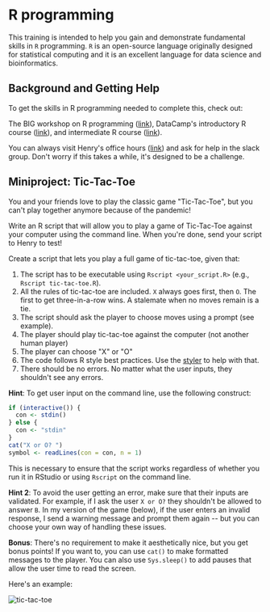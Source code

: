 # R programming

This training is intended to help you gain and demonstrate fundamental skills in `R` programming. `R` is an open-source language originally designed for statistical computing and it is an excellent language for data science and bioinformatics.

## Background and Getting Help

To get the skills in R programming needed to complete this, check out:

The BIG workshop on R programming ([link](https://www.bigbioinformatics.org/r-for-biologists)), DataCamp's introductory R course ([link](https://learn.datacamp.com/courses/free-introduction-to-r)), and intermediate R course ([link](https://learn.datacamp.com/courses/intermediate-r)).

You can always visit Henry's office hours ([link](https://calendly.com/millerh1/30min)) and ask for help in the slack group. Don't worry if this takes a while, it's designed to be a challenge. 

## Miniproject: Tic-Tac-Toe

You and your friends love to play the classic game "Tic-Tac-Toe", but you can't play together anymore because of the pandemic! 

Write an R script that will allow you to play a game of Tic-Tac-Toe against your computer using the command line. When you're done, send your script to Henry to test!

Create a script that lets you play a full game of tic-tac-toe, given that:
1. The script has to be executable using `Rscript <your_script.R>` (e.g., `Rscript tic-tac-toe.R`).
2. All the rules of tic-tac-toe are included. `X` always goes first, then `O`. The first to get three-in-a-row wins. A stalemate when no moves remain is a tie.
3. The script should ask the player to choose moves using a prompt (see example).
4. The player should play tic-tac-toe against the computer (not another human player)
5. The player can choose "X" or "O"
6. The code follows R style best practices. Use the [styler](https://www.tidyverse.org/blog/2017/12/styler-1.0.0/) to help with that.
7. There should be no errors. No matter what the user inputs, they shouldn't see any errors. 

**Hint**: To get user input on the command line, use the following construct:

```R
if (interactive()) {
  con <- stdin()
} else {
  con <- "stdin"
}
cat("X or O? ")
symbol <- readLines(con = con, n = 1)
```

This is necessary to ensure that the script works regardless of whether you run it in RStudio or using `Rscript` on the command line. 

**Hint 2**: To avoid the user getting an error, make sure that their inputs are validated. For example, if I ask the user `X or O?` they shouldn't be allowed to answer `B`. In my version of the game (below), if the user enters an invalid response, I send a warning message and prompt them again -- but you can choose your own way of handling these issues.

**Bonus**: There's no requirement to make it aesthetically nice, but you get bonus points! If you want to, you can use `cat()` to make formatted messages to the player. You can also use `Sys.sleep()` to add pauses that allow the user time to read the screen. 

Here's an example:

![tic-tac-toe](https://user-images.githubusercontent.com/44813811/111565769-f6640d00-8769-11eb-9f06-5076c18b3ab0.gif)



